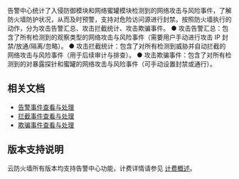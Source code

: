 告警中心统计了入侵防御模块和网络蜜罐模块检测到的网络攻击与风险事件，了解防火墙防护状况，从而及时预警，支持对危险访问源进行封禁。按照防火墙执行的动作，分为攻击告警汇总、攻击拦截统计、攻击欺骗事件。
● 攻击告警汇总：包含了所有检测到的观察类型的网络攻击与风险事件（需要用户手动进行攻击 IP 封禁/放通/隔离/忽略）。
● 攻击拦截统计：包含了对所有检测到威胁并自动拦截的网络攻击与风险事件（用于后续审计与排查）。
● 攻击欺骗事件：包含了对所有检测到的对暴露探针和蜜罐的网络攻击与风险事件（可手动设置封禁或通行）。



## 相关文档
- [告警事件查看与处理](https://cloud.tencent.com/document/product/1132/83150)
- [拦截事件查看与处理](https://cloud.tencent.com/document/product/1132/83151)
- [欺骗事件查看与处理](https://cloud.tencent.com/document/product/1132/83152)

## 版本支持说明
云防火墙所有版本均支持告警中心功能，计费详情请参见 [计费概述](https://cloud.tencent.com/document/product/1132/38049#.E8.AE.A1.E8.B4.B9.E6.A6.82.E8.BF.B0)。
